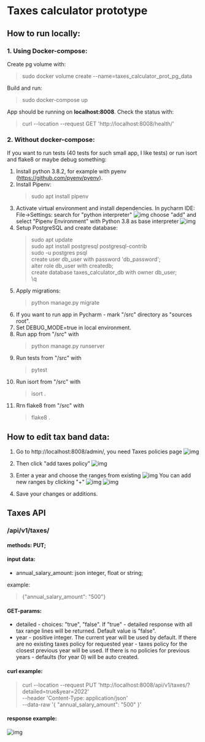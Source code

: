 # Taxes calculator prototype

## How to run locally:
### 1. Using Docker-compose:
Create pg volume with:
>sudo docker volume create --name=taxes_calculator_prot_pg_data

Build and run:
>sudo docker-compose up

App should be running on <b>localhost:8008</b>. Check the status with:
>curl --location --request GET 'http://localhost:8008/health/'

### 2. Without docker-compose:
If you want to run tests (40 tests for such small app, I like tests) or run
isort and flake8 or maybe debug something:
1. Install python 3.8.2, for example with pyenv (https://github.com/pyenv/pyenv).
2. Install Pipenv:
    > sudo apt install pipenv
3. Activate virtual environment and install dependencies. In pycharm IDE: File->Settings:
   search for "python interpreter"
   ![img](docs/img-6.png)
   choose "add" and select "Pipenv Environment" with Python 3.8 as base interpreter
    ![img](docs/img-7.png)
4. Setup PostgreSQL and create database:
   >sudo apt update  <br />
   >sudo apt install postgresql postgresql-contrib<br />
   >sudo -u postgres psql<br />
   >create user db_user with password 'db_password';<br />
   >alter role db_user with createdb;<br />
   >create database taxes_calculator_db with owner db_user;<br />
   >\q<br />
5. Apply migrations:
   >python manage.py migrate
6. If you want to run app in Pycharm - mark "/src" directory as "sources root".
7. Set DEBUG_MODE=true in local environment.
8. Run app from "/src" with
   >python manage.py runserver
9. Run tests from "/src" with
    >pytest
10. Run isort from "/src" with
    >isort .
11. Rгn flake8 from "/src" with
    >flake8 .


## How to edit tax band data:

1. Go to http://localhost:8008/admin/, you need Taxes policies page
![img](docs/img-1.png)

2. Then click "add taxes policy"
![img](docs/img-2.png)

3. Enter a year and choose the ranges from existing
![img](docs/img-3.png)
You can add new ranges by clicking "+"
![img](docs/img-3.5.png)
![img](docs/img-4.png)

4. Save your changes or additions.

## Taxes API

### /api/v1/taxes/
#### methods: PUT;
#### input data:
* annual_salary_amount: json integer, float or string;

example:
> {"annual_salary_amount": "500"}

#### GET-params:
* detailed - choices: "true", "false". If "true" - detailed response with all tax range lines
will be returned. Default value is "false".
* year - positive integer. The current year will be used by default. If there are no
existing taxes policy for requested year - taxes policy for the closest previous year will be used. If there is
no policies for previous years - defaults (for year 0) will be auto created.

#### curl example:
>curl --location --request PUT 'http://localhost:8008/api/v1/taxes/?detailed=true&year=2022' \
--header 'Content-Type: application/json' \
--data-raw '{
    "annual_salary_amount": "500"
}'
#### response example:
![img](docs/img-5.png)
